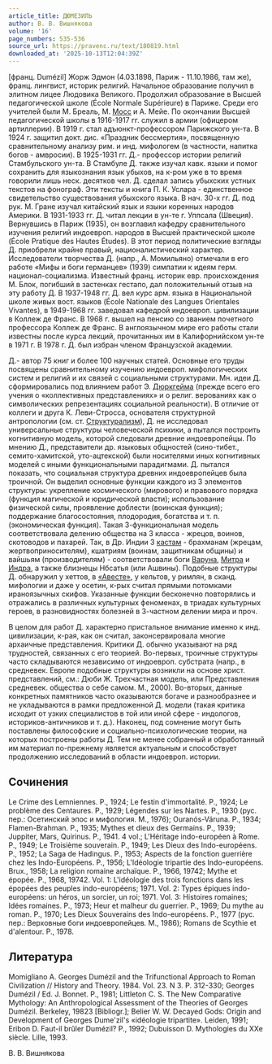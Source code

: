 ```yaml
---
article_title: ДЮМЕЗИЛЬ
author: В. В. Вишнякова
volume: '16'
page_numbers: 535-536
source_url: https://pravenc.ru/text/180819.html
downloaded_at: '2025-10-13T12:04:39Z'
---
```


[франц. Dumézil] Жорж Эдмон (4.03.1898, Париж - 11.10.1986, там же), франц. лингвист, историк религий. Начальное образование получил в элитном лицее Людовика Великого. Продолжил образование в Высшей педагогической школе (École Normale Supérieure) в Париже. Среди его учителей были М. Бреаль, М. [Мосс](https://pravenc.ru/text/Мосс.html) и А. Мейе. По окончании Высшей педагогической школы в 1916-1917 гг. служил в армии (офицером артиллерии). В 1919 г. стал адъюнкт-профессором Парижского ун-та. В 1924 г. защитил докт. дис. «Праздник бессмертия», посвященную сравнительному анализу рим. и инд. мифологем (в частности, напитка богов - амвросии). В 1925-1931 гг. Д.- профессор истории религий Стамбульского ун-та. В Стамбуле Д. также изучал кавк. языки и помог сохранить для языкознания язык убыхов, на к-ром уже в то время говорили лишь неск. десятков чел. Д. сделал запись убыхских устных текстов на фонограф. Эти тексты и книга П. К. Услара - единственное свидетельство существования убыхского языка. В нач. 30-х гг. Д. под рук. М. Гране изучал китайский язык и языки коренных народов Америки. В 1931-1933 гг. Д. читал лекции в ун-те г. Уппсала (Швеция). Вернувшись в Париж (1935), он возглавил кафедру сравнительного изучения религий индоевроп. народов в Высшей практической школе (École Pratique des Hautes Études). В этот период политические взгляды Д. приобрели крайне правый, националистический характер. Исследователи творчества Д. (напр., А. Момильяно) отмечали в его работе «Мифы и боги германцев» (1939) симпатии к идеям герм. национал-социализма. Известный франц. историк евр. происхождения М. Блок, погибший в застенках гестапо, дал положительный отзыв на эту работу Д. В 1937-1948 гг. Д. вел курс арм. языка в Национальной школе живых вост. языков (École Nationale des Langues Orientales Vivantes), в 1949-1968 гг. заведовал кафедрой индоевроп. цивилизации в Коллеж де Франс. В 1968 г. вышел на пенсию со званием почетного профессора Коллеж де Франс. В англоязычном мире его работы стали известны после курса лекций, прочитанных им в Калифорнийском ун-те в 1971 г. В 1978 г. Д. был избран членом Французской академии.

Д.- автор 75 книг и более 100 научных статей. Основные его труды посвящены сравнительному изучению индоевроп. мифологических систем и религий и их связей с социальными структурами. Мн. идеи Д. сформировались под влиянием работ Э. [Дюркгейма](https://pravenc.ru/text/Дюркгейма.html) (прежде всего его учения о «коллективных представлениях» и о религ. верованиях как о символических репрезентациях социальной реальности). В отличие от коллеги и друга К. Леви-Стросса, основателя структурной антропологии (см. ст. [Структурализм](https://pravenc.ru/text/Структурализм.html)), Д. не исследовал универсальные структуры человеческой психики, а пытался построить когнитивную модель, которой следовали древние индоевропейцы. По мнению Д., представители др. языковых общностей (сино-тибет., семито-хамитской, уто-ацтекской) были носителями иных когнитивных моделей с иными функциональными парадигмами. Д. пытался показать, что социальная структура древних индоевропейцев была троичной. Он выделил основные функции каждого из 3 элементов структуры: укрепление космического (мирового) и правового порядка (функция магической и юридической власти); использование физической силы, проявление доблести (воинская функция); поддержание благосостояния, плодородия, богатства и т. п. (экономическая функция). Такая 3-функциональная модель соответствовала делению общества на 3 класса - жрецов, воинов, скотоводов и пахарей. Так, в Др. Индии 3 [кастам](https://pravenc.ru/text/кастам.html) - брахманам (жрецам, жертвоприносителям), кшатриям (воинам, защитникам общины) и вайшьям (производителям) - соответствовали боги [Варуна](https://pravenc.ru/text/Варуна.html), [Митра](https://pravenc.ru/text/Митра.html) и [Индра](https://pravenc.ru/text/Индра.html), а также близнецы Нбсатья (или Ашвины). Подобные структуры Д. обнаружил у хеттов, в [«Авесте»](<https://pravenc.ru/text/ Авесте .html>), у кельтов, у римлян, в сканд. мифологии и даже у осетин, к-рых считал прямыми потомками ираноязычных скифов. Указанные функции бесконечно повторялись и отражались в различных культурных феноменах, в триадах культурных героев, в разновидностях болезней в 3-частном делении мира и проч.

В целом для работ Д. характерно пристальное внимание именно к инд. цивилизации, к-рая, как он считал, законсервировала многие архаичные представления. Критики Д. обычно указывают на ряд трудностей, связанных с его теорией. Во-первых, троичные структуры часто складываются независимо от индоевроп. субстрата (напр., в средневек. Европе подобные структуры возникли на основе христ. представлений, см.: Дюби Ж. Трехчастная модель, или Представления средневек. общества о себе самом. М., 2000). Во-вторых, данные конкретных памятников часто оказываются богаче и разнообразнее и не укладываются в рамки предложенной Д. модели (такая критика исходит от узких специалистов в той или иной сфере - индологов, историков-античников и т. д.). Наконец, под сомнение могут быть поставлены философские и социально-психологические теории, на которых построены работы Д. Тем не менее собранный и обработанный им материал по-прежнему является актуальным и способствует продолжению исследований в области индоевроп. истории.

## Сочинения

Le Crime des Lemniennes. P., 1924; Le festin d'immortalité. P., 1924; Le problème des Centaures. P., 1929; Légendes sur les Nartes. P., 1930 (рус. пер.: Осетинский эпос и мифология. М., 1976); Ouranós-Váruna. P., 1934; Flamen-Brahman. P., 1935; Mythes et dieux des Germains. P., 1939; Juppiter, Mars, Quirinus. P., 1941. 4 vol.; L'Héritage indo-européen à Rome. P., 1949; Le Troisième souverain. P., 1949; Les Dieux des Indo-européens. P., 1952; La Saga de Hadingus. P., 1953; Aspects de la fonction guerrière chez les Indo-Européens. P., 1956; L'Idéologie tripartie des Indo-européens. Brux., 1958; La religion romaine archaïque. P., 1966, 19742; Mythe et épopée. P., 1968, 19742. Vol. 1: L'idéologie des trois fonctions dans les épopées des peuples indo-européens; 1971. Vol. 2: Types épiques indo-européens: un héros, un sorcier, un roi; 1971. Vol. 3: Histoires romaines; Idées romaines. P., 1973; Heur et malheur du guerrier. P., 1969; Du mythe au roman. P., 1970; Les Dieux Souverains des Indo-européens. P., 1977 (рус. пер.: Верховные боги индоевропейцев. М., 1986); Romans de Scythie et d'alentour. P., 1978.

## Литература

Momigliano A. Georges Dumézil and the Trifunctional Approach to Roman Civilization // History and Theory. 1984. Vol. 23. N 3. P. 312-330; Georges Dumézil / Ed. J. Bonnet. P., 1981; Littleton C. S. The New Comparative Mythology: An Anthropological Assessment of the Theories of Georges Dumézil. Berkeley, 19823 [Bibliogr.]; Belier W. W. Decayed Gods: Origin and Development of Georges Dume'zil's «idéologie tripartite». Leiden, 1991; Eribon D. Faut-il brûler Dumézil? P., 1992; Dubuisson D. Mythologies du XXe siècle. Lille, 1993.

В. В. Вишнякова
